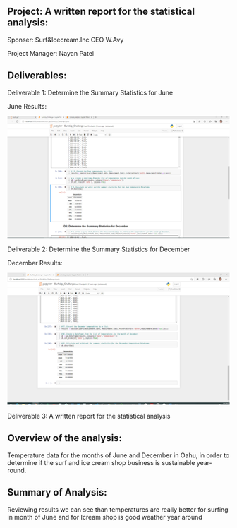 ## Project: A written report for the statistical analysis:

Sponser: Surf&Icecream.Inc CEO W.Avy

Project Manager: Nayan Patel


## Deliverables:

Deliverable 1: Determine the Summary Statistics for June

June Results:


![June_Temp_Summary](resources/june-summary_statistics.png)


Deliverable 2: Determine the Summary Statistics for December

December Results:


![December_Temp_Summary](resources/December-summary_statistics.png)


Deliverable 3: A written report for the statistical analysis


## Overview of the analysis:

Temperature data for the months of June and December in Oahu, in order to determine if the surf and ice cream shop business is sustainable year-round.


## Summary of Analysis:


Reviewing results we can see than temperatures are really better for surfing in month of June and for Icream shop is good weather year around








